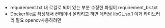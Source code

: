 - requirement.txt 내 로컬로 되어 있는 부분 수정한 파일이 requirement_bk.txt
- Dockerfile로 작성해서 컨테이너 올리려고 하면 에러남 libGL.so.1 이거 라이브러리 필요 opencv사용하려면
